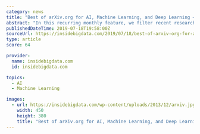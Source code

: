 ```yaml
---
category: news
title: "Best of arXiv.org for AI, Machine Learning, and Deep Learning – June 2019"
abstract: "In this recurring monthly feature, we filter recent research papers appearing on the arXiv.org preprint server for compelling subjects relating to AI, machine learning and deep learning – from disciplines including statistics, mathematics and computer ..."
publishedDateTime: 2019-07-18T19:58:00Z
sourceUrl: https://insidebigdata.com/2019/07/18/best-of-arxiv-org-for-ai-machine-learning-and-deep-learning-june-2019/
type: article
score: 64

provider:
  name: insidebigdata.com
  id: insidebigdata.com

topics:
  - AI
  - Machine Learning

images:
  - url: https://insidebigdata.com/wp-content/uploads/2013/12/arxiv.jpg
    width: 450
    height: 380
    title: "Best of arXiv.org for AI, Machine Learning, and Deep Learning – June 2019"
---
```


